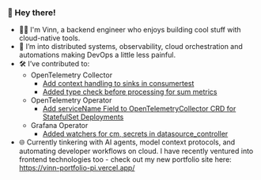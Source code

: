### 👋 Hey there!

- 🧑‍💻 I'm Vinn, a backend engineer who enjoys building cool stuff with cloud-native tools.
- 🚀 I’m into distributed systems, observability, cloud orchestration and automations making DevOps a little less painful.
- 🛠️ I’ve contributed to:
  - OpenTelemetry Collector
     - [Add context handling to sinks in consumertest](https://github.com/open-telemetry/opentelemetry-collector/pull/13048)
     - [Added type check before processing for sum metrics](https://github.com/open-telemetry/opentelemetry-collector/pull/13780)
  - OpenTelemetry Operator
     - [Add serviceName Field to OpenTelemetryCollector CRD for StatefulSet Deployments](https://github.com/open-telemetry/opentelemetry-operator/pull/4041)
  - Grafana Operator
      - [Added watchers for cm, secrets in datasource_controller](https://github.com/grafana/grafana-operator/pull/2178)
- 🌐 Currently tinkering with AI agents, model context protocols, and automating developer workflows on cloud. I have recently ventured into frontend technologies too - check out my new portfolio site here: https://vinn-portfolio-pi.vercel.app/
